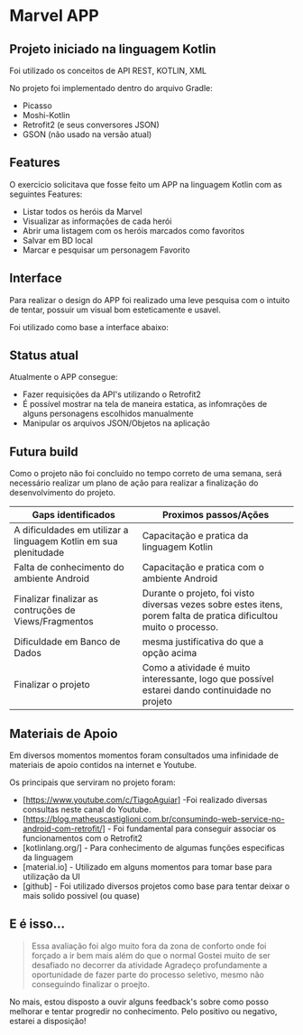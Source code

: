 # Marvel APP 
## Projeto iniciado na linguagem Kotlin 

Foi utilizado os conceitos de API REST, KOTLIN, XML

No projeto foi implementado dentro do arquivo Gradle: 
- Picasso
- Moshi-Kotlin
- Retrofit2 (e seus conversores JSON)
- GSON (não usado na versão atual)


## Features

O exercicio solicitava que fosse feito um APP na linguagem Kotlin com as seguintes Features:

- Listar todos os heróis da Marvel
- Visualizar as informações de cada herói
- Abrir uma listagem com os heróis marcados como favoritos
- Salvar em BD local
- Marcar e pesquisar um personagem Favorito

## Interface

Para realizar o design do APP foi realizado uma leve pesquisa com o intuito de tentar, possuir um visual bom esteticamente e usavel. 

Foi utilizado como base a interface abaixo: 
<imagem>

## Status atual


Atualmente o APP consegue:
- Fazer requisições da API's utilizando o Retrofit2
- É possível mostrar na tela de maneira estatica, as infomrações de alguns personagens escolhidos manualmente
- Manipular os arquivos JSON/Objetos na aplicação


## Futura build

Como o projeto não foi concluído no tempo correto de uma semana, será necessário realizar um plano de ação para realizar a finalização do desenvolvimento do projeto.

| Gaps identificados | Proximos passos/Ações | 
| ------ | ------ |
| A dificuldades em utilizar a linguagem Kotlin em sua plenitudade | Capacitação e pratica da linguagem Kotlin |
| Falta de conhecimento do ambiente Android | Capacitação e pratica com o ambiente Android |
| Finalizar finalizar as contruções de Views/Fragmentos | Durante o projeto, foi visto diversas vezes sobre estes itens, porem falta de pratica dificultou muito o processo.  |
| Dificuldade em Banco de Dados | mesma justificativa do que a opção acima |
| Finalizar o projeto | Como a atividade é muito interessante, logo que possível estarei dando continuidade no projeto |


## Materiais de Apoio

Em diversos momentos momentos foram consultados uma infinidade de materiais de apoio contidos na internet e Youtube. 

Os principais que serviram no projeto foram: 

- [https://www.youtube.com/c/TiagoAguiar] -Foi realizado diversas consultas neste canal do Youtube. 
- [https://blog.matheuscastiglioni.com.br/consumindo-web-service-no-android-com-retrofit/] - Foi fundamental para conseguir associar os funcionamentos com o Retrofit2
- [kotlinlang.org/] - Para conhecimento de algumas funções especificas da linguagem
- [material.io] - Utilizado em alguns momentos para tomar base para utilização da UI
- [github] - Foi utilizado diversos projetos como base para tentar deixar o mais solido possivel (ou quase)

## E é isso...
> Essa avaliação foi algo muito fora da zona de conforto
> onde foi forçado a ir bem mais além do que o normal
> Gostei muito de ser desafiado no decorrer da atividade
> Agradeço profundamente a oportunidade de fazer parte
> do processo seletivo, mesmo não conseguindo 
> finalizar o proejto.

No mais, estou disposto a ouvir alguns feedback's sobre como posso melhorar e tentar progredir no conhecimento. Pelo positivo ou negativo, estarei a disposição! 

